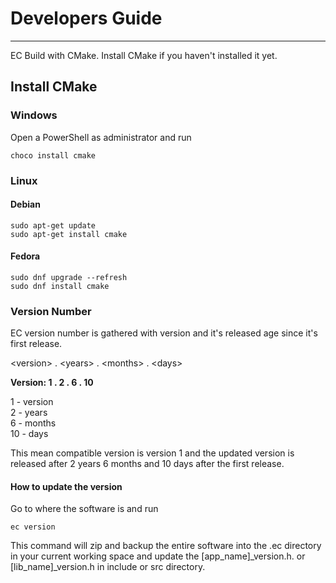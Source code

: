 # Developers Guide
<hr>
EC Build with CMake. Install CMake if you haven't installed it yet.
  
## Install CMake

### Windows
Open a PowerShell as administrator and run  

```
choco install cmake
```

### Linux

#### Debian 
```
sudo apt-get update
sudo apt-get install cmake
```

#### Fedora
```
sudo dnf upgrade --refresh
sudo dnf install cmake
```

### Version Number
EC version number is gathered with version and it's released age since it's first release.

\<version> . \<years> . \<months> . \<days>  

 __Version: 1 . 2 . 6 . 10__  

1 - version  
2 - years  
6 - months  
10 - days  

This mean compatible version is version 1 and the updated version is released after 2 years 6 months and 10 days after the first release.  

#### How to update the version
Go to where the software is and run
```
ec version
```
This command will zip and backup the entire software into the .ec directory in your current working space and update the [app_name]_version.h. or [lib_name]_version.h in include or src directory. 